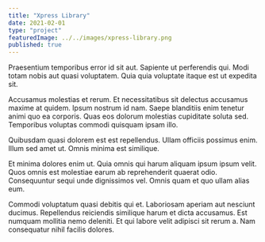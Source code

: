 ```yaml
---
title: "Xpress Library"
date: 2021-02-01
type: "project"
featuredImage: ../../images/xpress-library.png
published: true
---
```


Praesentium temporibus error id sit aut. Sapiente ut perferendis qui. Modi totam nobis aut quasi voluptatem. Quia quia voluptate itaque est ut expedita sit.

Accusamus molestias et rerum. Et necessitatibus sit delectus accusamus maxime at quidem. Ipsum nostrum id nam. Saepe blanditiis enim tenetur animi quo ea corporis. Quas eos dolorum molestias cupiditate soluta sed. Temporibus voluptas commodi quisquam ipsam illo.

Quibusdam quasi dolorem est est repellendus. Ullam officiis possimus enim. Illum sed amet ut. Omnis minima est similique.

Et minima dolores enim ut. Quia omnis qui harum aliquam ipsum ipsum velit. Quos omnis est molestiae earum ab reprehenderit quaerat odio. Consequuntur sequi unde dignissimos vel. Omnis quam et quo ullam alias eum.

Commodi voluptatum quasi debitis qui et. Laboriosam aperiam aut nesciunt ducimus. Repellendus reiciendis similique harum et dicta accusamus. Est numquam mollitia nemo deleniti. Et qui labore velit adipisci sit rerum a. Nam consequatur nihil facilis dolores.
